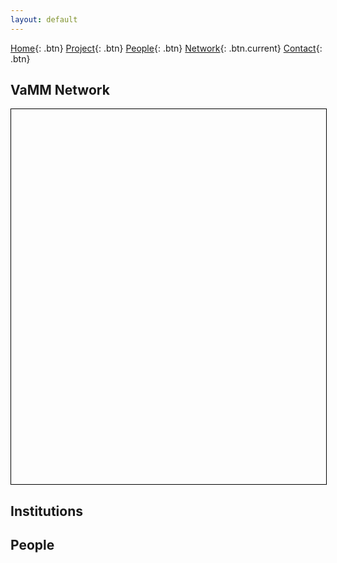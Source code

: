 ```yaml
---
layout: default
---
```


<style>
svg{
    width:100%; 
    height:600px;
    border: solid 1px black;
}
svg>g{
 width:100%;
}

button.btn.active {
    color: rgba(234, 118, 0, 0.8);
    text-decoration: none;
    background-color: rgba(255, 255, 255, 0.2);
    border-color: rgba(234, 118, 0, 0.8);
}

button.btn{
    color: #000;
    background-color: rgba(0, 0, 0, 0.08);
    border-color: rgba(255, 255, 255, 0.2);
    transition: color 0.2s, background-color 0.2s, border-color 0.2s;
    transition-property: color, background-color, border-color;
    transition-duration: 0.2s, 0.2s, 0.2s;
    transition-timing-function: ease, ease, ease;
    transition-delay: 0s, 0s, 0s;
}

g {
  stroke: #999;
}

.links line {
  stroke: #999;
  stroke-opacity: 0.6;
}

.nodes circle {
  stroke: #999;
  stroke-width: 1.5px;
}

text {
  font-size: 15px;
  font-weight:lighter;
  fill: #999;
}
div.active{
  display:block;
}
g.active {
  stroke: black;
}
g.active circle {
  stroke: #000;
  stroke-width: 1.5px;
  r: 12;
}

g.active text{
  fill: #000;
}
.links line.active {
  stroke: #000;
  stroke-opacity: 1;
}

g.nodes:hover{
    cursor: pointer;
}

</style>

[Home](index.html){: .btn}
[Project](project.html){: .btn}
[People](people.html){: .btn}
[Network](network.html){: .btn.current}
[Contact](contact.html){: .btn}

## VaMM Network
  <div id="library">
    <svg></svg>
  </div>

## Institutions
  <div id="tags"></div>

## People
  <div id="pins"></div>
  <div id="" class="library-info">
    <div class="description"></div>
  </div>

<script src="assets/js/d3.min.js"></script>
<script src="assets/js/u10.js"></script>

